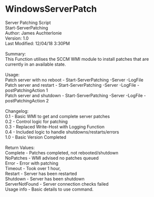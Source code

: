 # WindowsServerPatch

Server Patching Script
</br>
Start-ServerPatching</br>
Author: James Auchterlonie</br>
Version: 1.0</br>
Last Modified: 12/04/18 3:30PM</br>
</br>
Summary: </br>
    This Function utilises the SCCM WMI module to install patches that are currently in an available state. </br>
</br>
Usage: </br>
    Patch server with no reboot - Start-ServerPatching -Server <Server Name> -LogFile <LogFile></br>
    Patch server and restart - Start-ServerPatching -Server <Server Name> -LogFile <LogFile> -postPatchingAction 1</br>
    Patch server and shutdown - Start-ServerPatching -Server <Server Name> -LogFile <LogFile> -postPatchingAction 2</br>
</br>
Changelog:</br>
    0.1 - Basic WMI to get and complete server patches</br>
    0.2 - Control logic for patching</br>
    0.3 - Replaced Write-Host with Logging Function</br>
    0.4 - Included logic to handle shutdowns/restarts/errors</br>
    1.0 - Basic Version Completed</br>
</br>
Return Values: </br>
    Complete - Patches completed, not rebooted/shutdown</br>
    NoPatches - WMI advised no patches queued</br>
    Error - Error with patching</br>
    Timeout - Took over 1 hour, </br>
    Restart - Server has been restarted</br>
    Shutdown - Server has been shutdown</br>
    ServerNotFound - Server connection checks failed</br>
    Usage info - Basic details to use command.</br>
